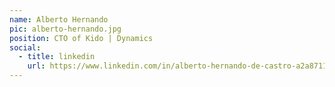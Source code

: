 ```yaml
---
name: Alberto Hernando
pic: alberto-hernando.jpg
position: CTO of Kido | Dynamics
social:
  - title: linkedin
    url: https://www.linkedin.com/in/alberto-hernando-de-castro-a2a87113/
---
```

